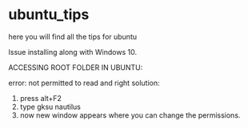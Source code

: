 # ubuntu_tips
here you will find all the tips for ubuntu 

Issue installing along with Windows 10.

  
  ACCESSING ROOT FOLDER IN UBUNTU:
  
  error: not permitted to read and right
  solution:
  1. press alt+F2
  2. type gksu nautilus
  3. now new window appears where you can change the permissions.
